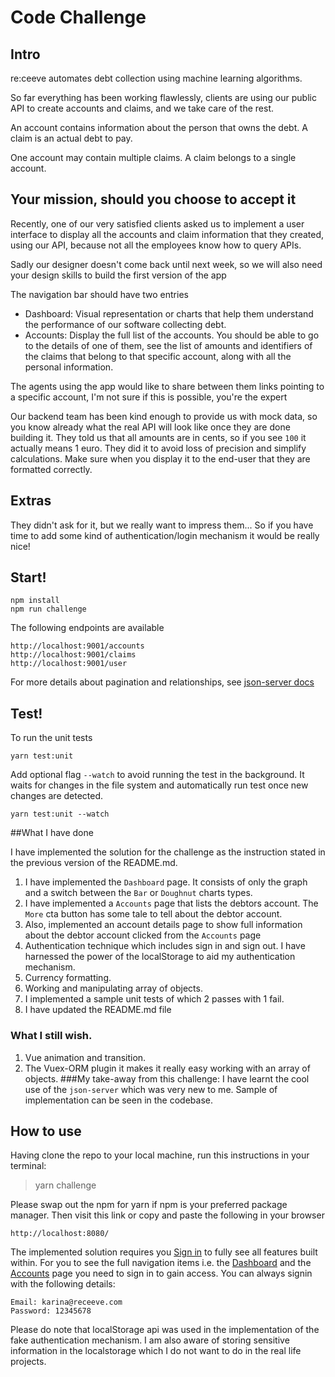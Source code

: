 # Code Challenge

## Intro

re:ceeve automates debt collection using machine learning algorithms.

So far everything has been working flawlessly, clients are using our public API to create accounts and claims, and we
take care of the rest.

An account contains information about the person that owns the debt. A claim is an actual debt to pay.

One account may contain multiple claims. A claim belongs to a single account.

## Your mission, should you choose to accept it

Recently, one of our very satisfied clients asked us to implement a user interface to display all the accounts and claim
information that they created, using our API, because not all the employees know how to query APIs.

Sadly our designer doesn't come back until next week, so we will also need your design skills to build the first version
of the app

The navigation bar should have two entries

* Dashboard: Visual representation or charts that help them understand the performance of our software collecting debt.
* Accounts: Display the full list of the accounts. You should be able to go to the details of one of them, see the list
  of amounts and identifiers of the claims that belong to that specific account, along with all the personal
  information.

The agents using the app would like to share between them links pointing to a specific account, I'm not sure if this is
possible, you're the expert

Our backend team has been kind enough to provide us with mock data, so you know already what the real API will look like
once they are done building it. They told us that all amounts are in cents, so if you see `100` it actually means 1
euro. They did it to avoid loss of precision and simplify calculations. Make sure when you display it to the end-user
that they are formatted correctly.

## Extras

They didn't ask for it, but we really want to impress them... So if you have time to add some kind of
authentication/login mechanism it would be really nice!

## Start!

```
npm install
npm run challenge
```

The following endpoints are available

```
http://localhost:9001/accounts
http://localhost:9001/claims
http://localhost:9001/user
```

For more details about pagination and relationships, see [json-server docs](https://www.npmjs.com/package/json-server)

## Test!

To run the unit tests

```
yarn test:unit
```

Add optional flag `--watch` to avoid running the test in the background. It waits for changes in the file system and
automatically run test once new changes are detected.

```
yarn test:unit --watch
```
##What I have done

I have implemented the solution for the challenge as the instruction stated in the previous version of the README.md.


1. I have implemented the `Dashboard` page. It consists of only the graph and a switch between the `Bar` or `Doughnut` charts types.
2. I have implemented a `Accounts` page that lists the debtors account. The `More` cta button has some tale to tell about the debtor account.
3. Also, implemented an account details page to show full information about the debtor account clicked from the `Accounts` page 
4. Authentication technique which includes sign in and sign out.
   I have harnessed the power of the localStorage to aid my authentication mechanism.
5. Currency formatting.
6. Working and manipulating array of objects.
6. I implemented a sample unit tests of which 2 passes with 1 fail.
7. I have updated the README.md file

### What I still wish.
1. Vue animation and transition.
2. The Vuex-ORM plugin it makes it really easy working with an array of objects.
###My take-away from this challenge:
I have learnt the cool use of the `json-server` which was very new to me. Sample of implementation can be seen in the codebase.

## How to use
Having clone the repo to your local machine, run this instructions in your terminal:

> yarn challenge

Please swap out the npm for yarn if npm is your preferred package manager.
Then visit this link or copy and paste the following in your browser

````
http://localhost:8080/
````

The implemented solution requires you [Sign in](http://localhost:8080/signin)  to fully see all features built within.
For you to see the full navigation items i.e. the [Dashboard](http://localhost:8080/dashboard) and the [Accounts](http://localhost:8080/accounts) page you need to sign in to gain access. You can
always signin with the following details: 
````
Email: karina@receeve.com 
Password: 12345678
````
Please do note that localStorage api was used in the implementation of the fake authentication mechanism. I am also aware of storing sensitive information in the localstorage which I do not want to do in the real life projects.
